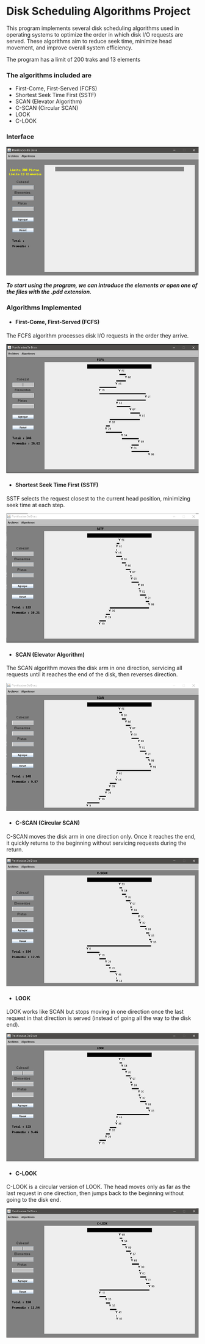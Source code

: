 # Disk Scheduling Algorithms Project
This program implements several disk scheduling algorithms used in operating systems to optimize the order in which disk I/O requests are served. These algorithms aim to reduce seek time, minimize head movement, and improve overall system efficiency.

The program has a limit of 200 traks and 13 elements

### The algorithms included are

- First-Come, First-Served (FCFS)
- Shortest Seek Time First (SSTF)
- SCAN (Elevator Algorithm)
- C-SCAN (Circular SCAN)
- LOOK
- C-LOOK

### Interface 

![Interface](./Images/Interface.png)

***To start using the program, we can introduce the elements or open one of the files with the .pdd extension.***

### Algorithms Implemented

+ #### First-Come, First-Served (FCFS)

The FCFS algorithm processes disk I/O requests in the order they arrive.

![FCFS](./Images/FCFS.png)

+ #### Shortest Seek Time First (SSTF)

SSTF selects the request closest to the current head position, minimizing seek time at each step.

![SSTF](./Images/SSTF.png)

+ #### SCAN (Elevator Algorithm)

The SCAN algorithm moves the disk arm in one direction, servicing all requests until it reaches the end of the disk, then reverses direction.

![SCAN](./Images/SCAN.png)

+ #### C-SCAN (Circular SCAN)

C-SCAN moves the disk arm in one direction only. Once it reaches the end, it quickly returns to the beginning without servicing requests during the return.

![C-SCAN](./Images/C-SCAN.png)

+ #### LOOK

LOOK works like SCAN but stops moving in one direction once the last request in that direction is served (instead of going all the way to the disk end).

![LOOK](./Images/LOOK.png)

+ #### C-LOOK

C-LOOK is a circular version of LOOK. The head moves only as far as the last request in one direction, then jumps back to the beginning without going to the disk end.

![C-LOOK](./Images/C-LOOK.png)

